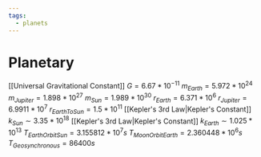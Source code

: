 ```yaml
---
tags:
  - planets
---
```

# Planetary
[[Universal Gravitational Constant]] $G = 6.67*10^{-11}$
$m_{Earth} = 5.972*10^{24}$
$m_{Jupiter} = 1.898*10^{27}$
$m_{Sun}=1.989*10^{30}$
$r_{Earth} = 6.371*10^6$
$r_{Jupiter} = 6.9911*10^7$
$r_{EarthToSun}=1.5*10^{11}$
[[Kepler's 3rd Law|Kepler's Constant]] $k_{Sun} \sim 3.35*10^{18}$
[[Kepler's 3rd Law|Kepler's Constant]] $k_{Earth} \sim 1.025*10^{13}$
$T_{EarthOrbitSun} = 3.155812*10^7s$
$T_{MoonOrbitEarth} = 2.360448*10^6s$
$T_{Geosynchronous} = 86400s$
